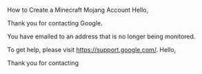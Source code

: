 How to Create a Minecraft Mojang Account
Hello,

Thank you for contacting Google.

You have emailed to an address that is no longer being monitored.

To get help, please visit https://support.google.com/.
Hello,

Thank you for contacting 
